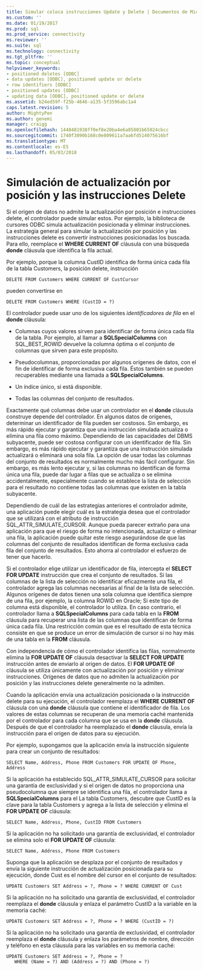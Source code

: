 ```yaml
---
title: Simular coloca instrucciones Update y Delete | Documentos de Microsoft
ms.custom: ''
ms.date: 01/19/2017
ms.prod: sql
ms.prod_service: connectivity
ms.reviewer: ''
ms.suite: sql
ms.technology: connectivity
ms.tgt_pltfrm: ''
ms.topic: conceptual
helpviewer_keywords:
- positioned deletes [ODBC]
- data updates [ODBC], positioned update or delete
- row identifiers [ODBC]
- positioned updates [ODBC]
- updating data [ODBC], positioned update or delete
ms.assetid: b24ed59f-f25b-4646-a135-5f3596abc1a4
caps.latest.revision: 5
author: MightyPen
ms.author: genemi
manager: craigg
ms.openlocfilehash: 1448481938ff0ef8e20ba4e6a85801b65024cbcc
ms.sourcegitcommit: 1740f3090b168c0e809611a7aa6fd514075616bf
ms.translationtype: MT
ms.contentlocale: es-ES
ms.lasthandoff: 05/03/2018
---
```

# <a name="simulating-positioned-update-and-delete-statements"></a>Simulación de actualización por posición y las instrucciones Delete
Si el origen de datos no admite la actualización por posición e instrucciones delete, el controlador puede simular estos. Por ejemplo, la biblioteca de cursores ODBC simula actualización posicionada y eliminar instrucciones. La estrategia general para simular la actualización por posición y las instrucciones delete es convertir instrucciones posicionadas los buscada. Para ello, reemplace el **WHERE CURRENT OF** cláusula con una búsqueda **donde** cláusula que identifica la fila actual.  
  
 Por ejemplo, porque la columna CustID identifica de forma única cada fila de la tabla Customers, la posición delete, instrucción  
  
```  
DELETE FROM Customers WHERE CURRENT OF CustCursor  
```  
  
 pueden convertirse en  
  
```  
DELETE FROM Customers WHERE (CustID = ?)  
```  
  
 El controlador puede usar uno de los siguientes *identificadores de fila* en el **donde** cláusula:  
  
-   Columnas cuyos valores sirven para identificar de forma única cada fila de la tabla. Por ejemplo, al llamar a **SQLSpecialColumns** con SQL_BEST_ROWID devuelve la columna óptima o el conjunto de columnas que sirven para este propósito.  
  
-   Pseudocolumnas, proporcionadas por algunos orígenes de datos, con el fin de identificar de forma exclusiva cada fila. Éstos también se pueden recuperables mediante una llamada a **SQLSpecialColumns**.  
  
-   Un índice único, si está disponible.  
  
-   Todas las columnas del conjunto de resultados.  
  
 Exactamente qué columnas debe usar un controlador en el **donde** cláusula construye depende del controlador. En algunos datos de orígenes, determinar un identificador de fila pueden ser costosos. Sin embargo, es más rápido ejecutar y garantiza que una instrucción simulada actualiza o elimina una fila como máximo. Dependiendo de las capacidades del DBMS subyacente, puede ser costosa configurar con un identificador de fila. Sin embargo, es más rápido ejecutar y garantiza que una instrucción simulada actualizará o eliminará una sola fila. La opción de usar todas las columnas del conjunto de resultados es normalmente mucho más fácil configurar. Sin embargo, es más lento ejecutar y, si las columnas no identifican de forma única una fila, puede dar lugar a filas que se actualiza o se elimina accidentalmente, especialmente cuando se establece la lista de selección para el resultado no contiene todas las columnas que existen en la tabla subyacente.  
  
 Dependiendo de cuál de las estrategias anteriores el controlador admite, una aplicación puede elegir cuál es la estrategia desea que el controlador que se utilizará con el atributo de instrucción SQL_ATTR_SIMULATE_CURSOR. Aunque pueda parecer extraño para una aplicación para que el riesgo de forma no intencionada, actualizar o eliminar una fila, la aplicación puede quitar este riesgo asegurándose de que las columnas del conjunto de resultados identifican de forma exclusiva cada fila del conjunto de resultados. Esto ahorra al controlador el esfuerzo de tener que hacerlo.  
  
 Si el controlador elige utilizar un identificador de fila, intercepta el **SELECT FOR UPDATE** instrucción que crea el conjunto de resultados. Si las columnas de la lista de selección no identificar eficazmente una fila, el controlador agrega las columnas necesarias al final de la lista de selección. Algunos orígenes de datos tienen una sola columna que identifica siempre de una fila, por ejemplo, la columna ROWID en Oracle; Si este tipo de columna está disponible, el controlador lo utiliza. En caso contrario, el controlador llama a **SQLSpecialColumns** para cada tabla en la **FROM** cláusula para recuperar una lista de las columnas que identifican de forma única cada fila. Una restricción común que es el resultado de esta técnica consiste en que se produce un error de simulación de cursor si no hay más de una tabla en la **FROM** cláusula.  
  
 Con independencia de cómo el controlador identifica las filas, normalmente elimina la **FOR UPDATE OF** cláusula desactivar la **SELECT FOR UPDATE** instrucción antes de enviarlo al origen de datos. El **FOR UPDATE OF** cláusula se utiliza únicamente con actualización por posición y eliminar instrucciones. Orígenes de datos que no admiten la actualización por posición y las instrucciones delete generalmente no la admiten.  
  
 Cuando la aplicación envía una actualización posicionada o la instrucción delete para su ejecución, el controlador reemplaza el **WHERE CURRENT OF** cláusula con una **donde** cláusula que contiene el identificador de fila. Los valores de estas columnas se recuperan de una memoria caché mantenida por el controlador para cada columna que se usa en la **donde** cláusula. Después de que el controlador ha reemplazado el **donde** cláusula, envía la instrucción para el origen de datos para su ejecución.  
  
 Por ejemplo, supongamos que la aplicación envía la instrucción siguiente para crear un conjunto de resultados:  
  
```  
SELECT Name, Address, Phone FROM Customers FOR UPDATE OF Phone, Address  
```  
  
 Si la aplicación ha establecido SQL_ATTR_SIMULATE_CURSOR para solicitar una garantía de exclusividad y si el origen de datos no proporciona una pseudocolumna que siempre se identifica una fila, el controlador llama a **SQLSpecialColumns** para el La tabla Customers, descubre que CustID es la clave para la tabla Customers y agrega a la lista de selección y elimina el **FOR UPDATE OF** cláusula:  
  
```  
SELECT Name, Address, Phone, CustID FROM Customers  
```  
  
 Si la aplicación no ha solicitado una garantía de exclusividad, el controlador se elimina solo el **FOR UPDATE OF** cláusula:  
  
```  
SELECT Name, Address, Phone FROM Customers  
```  
  
 Suponga que la aplicación se desplaza por el conjunto de resultados y envía la siguiente instrucción de actualización posicionada para su ejecución, donde Cust es el nombre del cursor en el conjunto de resultados:  
  
```  
UPDATE Customers SET Address = ?, Phone = ? WHERE CURRENT OF Cust  
```  
  
 Si la aplicación no ha solicitado una garantía de exclusividad, el controlador reemplaza el **donde** cláusula y enlaza el parámetro CustID a la variable en la memoria caché:  
  
```  
UPDATE Customers SET Address = ?, Phone = ? WHERE (CustID = ?)  
```  
  
 Si la aplicación no ha solicitado una garantía de exclusividad, el controlador reemplaza el **donde** cláusula y enlaza los parámetros de nombre, dirección y teléfono en esta cláusula para las variables en su memoria caché:  
  
```  
UPDATE Customers SET Address = ?, Phone = ?  
   WHERE (Name = ?) AND (Address = ?) AND (Phone = ?)  
```
